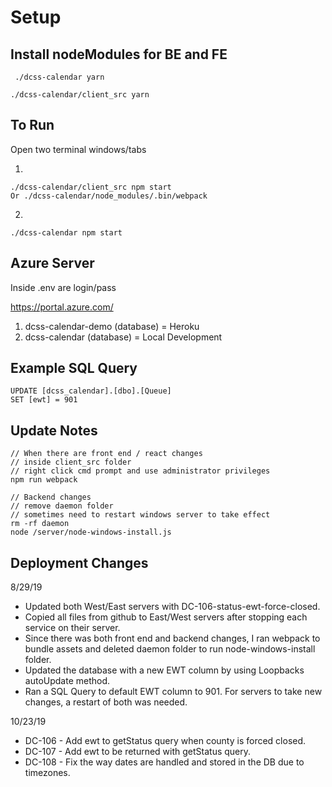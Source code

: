 # Setup

## Install nodeModules for BE and FE
```
 ./dcss-calendar yarn

./dcss-calendar/client_src yarn
```

## To Run
Open two terminal windows/tabs

1)
```
./dcss-calendar/client_src npm start
Or ./dcss-calendar/node_modules/.bin/webpack
```
2)
```
./dcss-calendar npm start
```

## Azure Server
Inside .env are login/pass

https://portal.azure.com/

1) dcss-calendar-demo (database) = Heroku 
2) dcss-calendar (database) = Local Development


## Example SQL Query
```
UPDATE [dcss_calendar].[dbo].[Queue]
SET [ewt] = 901
```

## Update Notes

```
// When there are front end / react changes
// inside client_src folder
// right click cmd prompt and use administrator privileges
npm run webpack

// Backend changes
// remove daemon folder
// sometimes need to restart windows server to take effect
rm -rf daemon
node /server/node-windows-install.js
```

## Deployment Changes

8/29/19 
- Updated both West/East servers with DC-106-status-ewt-force-closed. 
- Copied all files from github to East/West servers after stopping each service on their server. 
- Since there was both front end and backend changes, I ran webpack to bundle assets and deleted daemon folder to run node-windows-install folder. 
- Updated the database with a new EWT column by using Loopbacks autoUpdate method. 
- Ran a SQL Query to default EWT column to 901. For servers to take new changes, a restart of both was needed.

10/23/19
- DC-106 - Add ewt to getStatus query when county is forced closed.
- DC-107 - Add ewt to be returned with getStatus query.
- DC-108 - Fix the way dates are handled and stored in the DB due to timezones. 